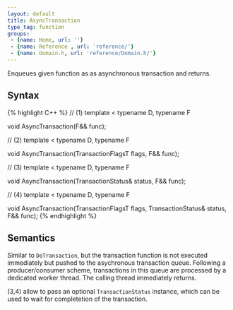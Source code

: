 ```yaml
---
layout: default
title: AsyncTransaction
type_tag: function
groups: 
 - {name: Home, url: ''}
 - {name: Reference , url: 'reference/'}
 - {name: Domain.h, url: 'reference/Domain.h/'}
---
```


Enqueues given function as as asynchronous transaction and returns.

## Syntax
{% highlight C++ %}
// (1)
template
<
    typename D,
    typename F
>
void AsyncTransaction(F&& func);

// (2)
template
<
    typename D,
    typename F
>
void AsyncTransaction(TransactionFlagsT flags, F&& func);

// (3)
template
<
    typename D,
    typename F
>
void AsyncTransaction(TransactionStatus& status, F&& func);

// (4)
template
<
    typename D,
    typename F
>
void AsyncTransaction(TransactionFlagsT flags, TransactionStatus& status, F&& func);
{% endhighlight %}

## Semantics
Similar to `DoTransaction`, but the transaction function is not executed immediately but pushed to the asychronous transaction queue.
Following a producer/consumer scheme, transactions in this queue are processed by a dedicated worker thread.
The calling thread immediately returns.

(3,4) allow to pass an optional `TransactionStatus` instance, which can be used to wait for completetion of the transaction.